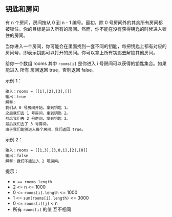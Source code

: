## 钥匙和房间

有 n 个房间，房间按从 0 到 n - 1 编号。最初，除 0 号房间外的其余所有房间都被锁住。你的目标是进入所有的房间。然而，你不能在没有获得钥匙的时候进入锁住的房间。

当你进入一个房间，你可能会在里面找到一套不同的钥匙，每把钥匙上都有对应的房间号，即表示钥匙可以打开的房间。你可以拿上所有钥匙去解锁其他房间。

给你一个数组 rooms 其中 `rooms[i]` 是你进入 i 号房间可以获得的钥匙集合。如果能进入 所有 房间返回 true，否则返回 false。

示例 1：

```
输入：rooms = [[1],[2],[3],[]]
输出：true
解释：
我们从 0 号房间开始，拿到钥匙 1。
之后我们去 1 号房间，拿到钥匙 2。
然后我们去 2 号房间，拿到钥匙 3。
最后我们去了 3 号房间。
由于我们能够进入每个房间，我们返回 true。
```

示例 2：

```
输入：rooms = [[1,3],[3,0,1],[2],[0]]
输出：false
解释：我们不能进入 2 号房间。
```

提示：

* `n == rooms.length`
* 2 <= n <= 1000
* 0 <= `rooms[i].length` <= 1000 
* 1 <= `sum(rooms[i].length)` <= 3000
* 0 <= `rooms[i][j]` < n
* 所有 `rooms[i]` 的值 互不相同